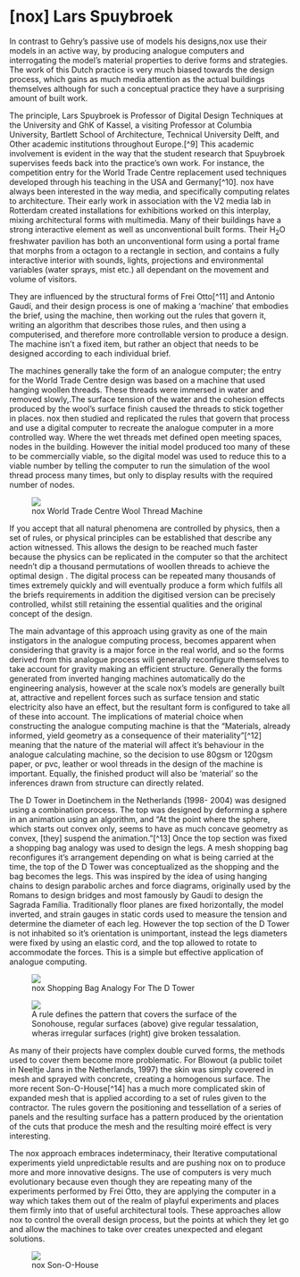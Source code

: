 <h1 id="nox">[<span class="small-caps">nox</span>] Lars Spuybroek</h1>

In contrast to Gehry’s passive use of models his designs,<span class="small-caps">nox</span> use their models in an active way, by producing analogue computers and interrogating the model’s material properties to derive forms and strategies. The work of this Dutch practice is very much biased towards the design process, which gains as much media attention as the actual buildings themselves although for such a conceptual practice they have a surprising amount of built work.

The principle, Lars Spuybroek is Professor of Digital Design Techniques at the University and GhK of Kassel, a visiting Professor at Columbia University, Bartlett School of Architecture, Technical University Delft, and Other academic institutions throughout Europe.[^9] This academic involvement is evident in the way that the student research that Spuybroek supervises feeds back into the practice’s own work. For instance, the competition entry for the World Trade Centre replacement used techniques developed through his teaching in the USA and Germany[^10]. <span class="small-caps">nox</span> have always been interested in the way media, and specifically computing relates to architecture. Their early work in association with the V2 media lab in Rotterdam created installations for exhibitions worked on this interplay, mixing architectural forms with multimedia. Many of their buildings have a strong interactive element as well as unconventional built forms. Their H<sub>2</sub>O freshwater pavilion has both an unconventional form using a portal frame that morphs from a octagon to a rectangle in section, and contains a fully interactive interior with sounds, lights, projections and environmental variables (water sprays, mist etc.) all dependant on the movement and volume of visitors.

They are influenced by the structural forms of Frei Otto[^11] and Antonio Gaudí, and their design process is one of making a ‘machine’ that embodies the brief, using the machine, then working out the rules that govern it, writing an algorithm that describes those rules, and then using a computerised, and therefore more controllable version to produce a design. The machine isn’t a fixed item, but rather an object that needs to be designed according to each individual brief.

The machines generally take the form of an analogue computer; the entry for the World Trade Centre design was based on a machine that used hanging woollen threads. These threads were immersed in water and removed slowly,.The surface tension of the water and the cohesion effects produced by the wool’s surface finish caused the threads to stick together in places. <span class="small-caps">nox</span> then studied and replicated the rules that govern that process and use a digital computer to recreate the analogue computer in a more controlled way. Where the wet threads met defined open meeting spaces, nodes in the building. However the initial model produced too many of these to be commercially viable, so the digital model was used to reduce this to a viable number by telling the computer to run the simulation of the wool thread process many times, but only to display results with the required number of nodes.

<figure class="">
<img src="{{ site.baseurl }}/assets/15/diss/dissertation_Page_21.png" />
<figcaption>
<span class="small-caps">nox</span> World Trade Centre Wool Thread Machine
</figcaption>
</figure>

If you accept that all natural phenomena are controlled by physics, then a set of rules, or physical principles can be established that describe any action witnessed. This allows the design to be reached much faster because the physics can be replicated in the computer so that the architect needn’t dip a thousand permutations of woollen threads to achieve the optimal design . The digital process can be repeated many thousands of times extremely quickly and will eventually produce a form which fulfils all the briefs requirements in addition the digitised version can be precisely controlled, whilst still retaining the essential qualities and the original concept of the design.

The main advantage of this approach using gravity as one of the main instigators in the analogue computing process, becomes apparent when considering that gravity is a major force in the real world, and so the forms derived from this analogue process will generally reconfigure themselves to take account for gravity making an efficient structure. Generally the forms generated from inverted hanging machines automatically do the engineering analysis, however at the scale nox’s models are generally built at, attractive and repellent forces such as surface tension and static electricity also have an effect, but the resultant form is configured to take all of these into account. The implications of material choice when constructing the analogue computing machine is that the “Materials, already informed, yield geometry as a consequence of their materiality”[^12] meaning that the nature of the material will affect it’s behaviour in the analogue calculating machine, so the decision to use 80gsm or 120gsm paper, or pvc, leather or wool threads in the design of the machine is important. Equally, the finished product will also be ‘material’ so the inferences drawn from structure can directly related.

The D Tower in Doetinchem in the Netherlands (1998- 2004) was designed using a combination process. The top was designed by deforming a sphere in an animation using an algorithm, and “At the point where the sphere, which starts out convex only, seems to have as much concave geometry as convex, [they] suspend the animation.”[^13] Once the top section was fixed a shopping bag analogy was used to design the legs. A mesh shopping bag reconfigures it’s arrangement depending on what is being carried at the time, the top of the D Tower was conceptualized as the shopping and the bag becomes the legs. This was inspired by the idea of using hanging chains to design parabolic arches and force diagrams, originally used by the Romans to design bridges and most famously by Gaudí to design the Sagrada Família. Traditionally floor planes are fixed horizontally, the model inverted, and strain gauges in static cords used to measure the tension and determine the diameter of each leg. However the top section of the D Tower is not inhabited so it’s orientation is unimportant, instead the legs diameters were fixed by using an elastic cord, and the top allowed to rotate to accommodate the forces. This is a simple but effective application of analogue computing.

<figure class="">
<img src="{{ site.baseurl }}/assets/15/diss/dtower-hang.jpg" />
<figcaption>
<span class="small-caps">nox</span> Shopping Bag Analogy For The D Tower
</figcaption>
</figure>

<figure class="half-width left">
<img src="{{ site.baseurl }}/assets/15/diss/meet-strips.jpg" />
<figcaption>
A rule defines the pattern that covers the surface of the Sonohouse, regular surfaces (above) give regular tessalation, wheras irregular surfaces (right) give broken tessalation.
</figcaption>
</figure>

As many of their projects have complex double curved forms, the methods used to cover them become more problematic. For Blowout (a public toilet in Neeltje Jans in the Netherlands, 1997) the skin was simply covered in mesh and sprayed with concrete, creating a homogenous surface. The more recent Son-O-House[^14] has a much more complicated skin of expanded mesh that is applied according to a set of rules given to the contractor. The rules govern the positioning and tessellation of a series of panels and the resulting surface has a pattern produced by the orientation of the cuts that produce the mesh and the resulting moiré effect is very interesting.

The <span class="small-caps">nox</span> approach embraces indeterminacy, their Iterative computational experiments yield unpredictable results and are pushing <span class="small-caps">nox</span> on to produce more and more innovative designs. The use of computers is very much evolutionary because even though they are repeating many of the experiments performed by Frei Otto, they are applying the computer in a way which takes them out of the realm of playful experiments and places them firmly into that of useful architectural tools. These approaches allow <span class="small-caps">nox</span> to control the overall design process, but the points at which they let go and allow the machines to take over creates unexpected and elegant solutions.

<figure class="">
<img src="{{ site.baseurl }}/assets/15/diss/sono-r.jpg" />
<figcaption>
<span class="small-caps">nox</span> Son-O-House
</figcaption>
</figure>